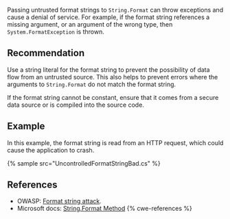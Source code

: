 Passing untrusted format strings to `String.Format` can throw exceptions and cause a denial of service. For example, if the format string references a missing argument, or an argument of the wrong type, then `System.FormatException` is thrown.


## Recommendation
Use a string literal for the format string to prevent the possibility of data flow from an untrusted source. This also helps to prevent errors where the arguments to `String.Format` do not match the format string.

If the format string cannot be constant, ensure that it comes from a secure data source or is compiled into the source code.


## Example
In this example, the format string is read from an HTTP request, which could cause the application to crash.

{% sample src="UncontrolledFormatStringBad.cs" %}

## References
* OWASP: [Format string attack](https://www.owasp.org/index.php/Format_string_attack).
* Microsoft docs: [String.Format Method](https://docs.microsoft.com/en-us/dotnet/api/system.string.format)
{% cwe-references %}

